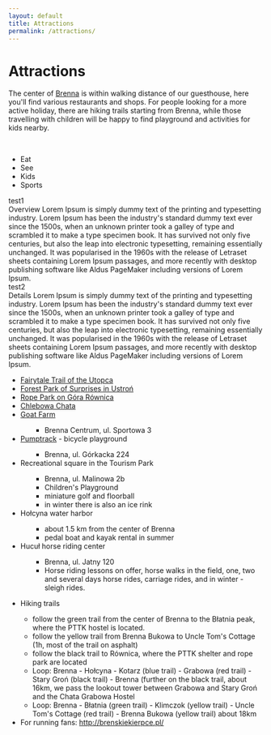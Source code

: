 ```yaml
---
layout: default
title: Attractions
permalink: /attractions/
---
```


# Attractions

The center of [Brenna](https://en.wikipedia.org/wiki/Brenna,_Poland) is within walking distance of our guesthouse,
here you'll find various restaurants and shops. For people looking for a more active holiday, there are hiking trails 
starting from Brenna, while those travelling with children will be happy to find playground and activities for 
kids nearby. 

<br />
<div class="card">
    <nav class="tabs is-centered is-medium">
        <div class="container">
          <ul>
            <li class="tab is-active" onclick="openTab(event,'Eat')"><a><span class="icon is-small"><i class="fas fa-utensils" aria-hidden="true"></i></span><span>Eat</span></a></li>
            <li class="tab" onclick="openTab(event,'See')"><a><span class="icon is-small"><i class="fas fa-binoculars" aria-hidden="true"></i></span><span>See</span></a></li>
            <li class="tab" onclick="openTab(event,'Kids')"><a><span class="icon is-small"><i class="fas fa-ice-cream" aria-hidden="true"></i></span><span>Kids</span></a></li>
            <li class="tab" onclick="openTab(event,'Sports')"><a><span class="icon is-small"><i class="fas fa-hiking" aria-hidden="true"></i></span><span>Sports</span></a></li>
          </ul>
        </div>
    </nav>
    <div class="container section">
        <div id="Eat" class="content-tab is-active" >
          <div class="content">
            test1<br>
          Overview Lorem Ipsum is simply dummy text of the printing and typesetting industry. Lorem Ipsum has been the industry's standard dummy text ever since the 1500s, when an unknown printer took a galley of type and scrambled it to make a type specimen book. It has survived not only five centuries, but also the leap into electronic typesetting, remaining essentially unchanged. It was popularised in the 1960s with the release of Letraset sheets containing Lorem Ipsum passages, and more recently with desktop publishing software like Aldus PageMaker including versions of Lorem Ipsum.
          </div>
        </div>
        <div id="See" class="content-tab">
            <div class="content">
              test2<br>
            Details Lorem Ipsum is simply dummy text of the printing and typesetting industry. Lorem Ipsum has been the industry's standard dummy text ever since the 1500s, when an unknown printer took a galley of type and scrambled it to make a type specimen book. It has survived not only five centuries, but also the leap into electronic typesetting, remaining essentially unchanged. It was popularised in the 1960s with the release of Letraset sheets containing Lorem Ipsum passages, and more recently with desktop publishing software like Aldus PageMaker including versions of Lorem Ipsum.</div>
        </div>
        <div id="Kids" class="content-tab">
           <div class="content">
            <ul>
            <li><a href="https://turysta.brenna.org.pl/pl/bajkowy-szlak-utopca">Fairytale Trail of the Utopca</a></li>
            <li><a href="http://www.lesnypark.pl/">Forest Park of Surprises in Ustroń</a></li>
            <li><a href="http://www.parklinowy.pl/">Rope Park on Góra Równica</a></li>
            <li><a href="http://www.chlebowachata.pl/">Chlebowa Chata</a></li>
            <li><a href="http://www.koziazagroda.com/">Goat Farm</a><ul>
            <ul><li>Brenna Centrum, ul. Sportowa 3</li></ul>
            </ul>
            </li>
            <li><a href="https://business.facebook.com/pumptrackbrenna/">Pumptrack</a> - bicycle playground<ul>
            <ul><li>Brenna, ul. Górkacka 224</li></ul>
            </ul>
            </li>
            <li>Recreational square in the Tourism Park<ul>
            <ul><li>Brenna, ul. Malinowa 2b</li>
            <li>Children&#39;s Playground</li>
            <li>miniature golf and floorball</li>
            <li>in winter there is also an ice rink</li></ul>
            </ul>
            </li>
            <li>Hołcyna water harbor<ul>
            <ul><li>about 1.5 km from the center of Brenna</li>
            <li>pedal boat and kayak rental in summer</li></ul>
            </ul>
            </li>
            <li>Hucuł horse riding center<ul>
            <ul><li>Brenna, ul. Jatny 120</li>
            <li>Horse riding lessons on offer, horse walks in the field, one, two and several days horse rides, carriage rides, and in winter - sleigh rides.</li>
            </ul>
            </ul>
            </li>
            </ul>
          </div>
        </div>
        <div id="Sports" class="content-tab">
        <div class="content">
        <ul>
          <li>Hiking trails</li>
          <ul>
            <li>follow the green trail from the center of Brenna to the Błatnia peak, where the PTTK hostel is located.</li>
            <li>follow the yellow trail from Brenna Bukowa to Uncle Tom's Cottage (1h, most of the trail on asphalt)</li>
            <li>follow the black trail to Równica, where the PTTK shelter and rope park are located</li>
            <li>Loop: Brenna - Hołcyna - Kotarz (blue trail) - Grabowa (red trail) - Stary Groń (black trail) - Brenna (further on the black trail, about 16km, we pass the lookout tower between Grabowa and Stary Groń and the Chata Grabowa Hostel</li>
            <li>Loop: Brenna - Błatnia (green trail) - Klimczok (yellow trail) - Uncle Tom's Cottage (red trail) - Brenna Bukowa (yellow trail) about 18km</li>
          </ul>
         <li>For running fans: <a href="http://brenskiekierpce.pl/">http://brenskiekierpce.pl/</a></li>
        </ul> 
        </div>
        </div>
    </div>
    <div id="map"></div>
</div>




<script>
  var map;
  function initMap() {
    map = new google.maps.Map(document.getElementById('map'), {
      center: {lat: 49.7186637, lng: 18.9394271},
      zoom: 13
    });

    /*function addMarker(props) {
      var marker = new google.maps.Marker({
        position: props.coords,
        map: map,
      });

      var infoWindow = new google.maps.InfoWindow({
        content: '<h2>' + props.name + '</h2><p>' + props.address + '</p><p><strong>Openingsuren:</strong></p><p>' + props.opening_hours + '</p>'
      });

      marker.addListener('click', function() {
        infoWindow.open(map, marker);
      });

    }

    $.getJSON( "pharmacy_data.json", function( data ) {
      data.forEach(function(el){
        addMarker(el);
      })
    });*/

  }
</script>
<script src="https://maps.googleapis.com/maps/api/js?key={{ site.maps_api_key }}&callback=initMap"
async defer></script>

